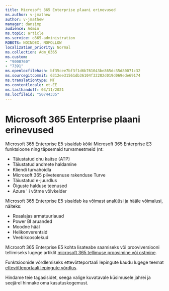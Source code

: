 ```yaml
---
title: Microsoft 365 Enterprise plaani erinevused
ms.author: v-jmathew
author: v-jmathew
manager: dansimp
audience: Admin
ms.topic: article
ms.service: o365-administration
ROBOTS: NOINDEX, NOFOLLOW
localization_priority: Normal
ms.collection: Adm_O365
ms.custom:
- "9000760"
- "7391"
ms.openlocfilehash: bf35cee7bf3f1d6b761043be865dc35d80071c32
ms.sourcegitcommit: 6312ee31561db36104f32282d019d069ede69174
ms.translationtype: MT
ms.contentlocale: et-EE
ms.lasthandoff: 03/11/2021
ms.locfileid: "50744335"
---
```

# <a name="microsoft-365-enterprise-plan-differences"></a>Microsoft 365 Enterprise plaani erinevused

Microsoft 365 Enterprise E5 sisaldab kõiki Microsoft 365 Enterprise E3 funktsioone ning täpsemaid turvameetmeid (nt:

- Täiustatud ohu kaitse (ATP)
- Täiustatud andmete haldamine
- Kliendi turvahoidla
- Microsoft 365 pilveteenuse rakenduse Turve
- Täiustatud e-juurdlus
- Õiguste halduse teenused
- Azure ' i võtme võlvkelder

Microsoft 365 Enterprise E5 sisaldab ka võimast analüüsi ja hääle võimalusi, näiteks:

- Reaalajas armatuurlauad
- Power BI aruanded
- Moodne hääl
- Helikonverentsid
- Veebikoosolekud

Microsoft 365 Enterprise E5 kohta lisateabe saamiseks või prooviversiooni tellimiseks lugege artiklit [microsoft 365 tellimuse proovimine või ostmine](https://go.microsoft.com/fwlink/?linkid=2099673).

Funktsioonide võrdlemiseks ettevõtteportaali lepingute kaudu lugege teemat [ettevõtteportaali lepingute võrdlus](https://go.microsoft.com/fwlink/?linkid=2097200).

Hindame teie tagasisidet, seega valige kuvatavale küsimusele jah/ei ja seejärel hinnake oma kasutuskogemust.
